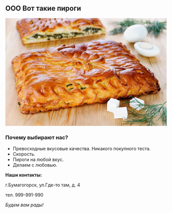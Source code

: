 ## ООО Вот такие пироги

![фото](https://github.com/Uliana-O/OOO-VTP/blob/master/eb6af8c211e30ebff677d1f864adc425.jpg)

###  Почему выбирают нас?

- Превосходные вкусовые качества. Никакого покупного теста.
- Скорость.
- Пироги на любой вкус.
- Делаем с любовью.

**Наши контакты:**

г.Бумагогорск, ул.Где-то там, д. 4

тел. 999-991-990

_Будем вам рады!_